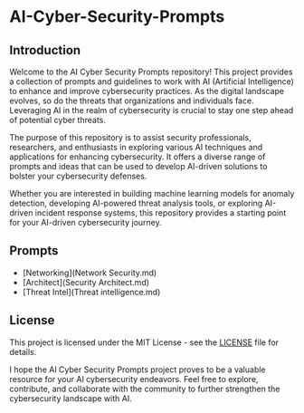 # AI-Cyber-Security-Prompts


## Introduction
Welcome to the AI Cyber Security Prompts repository! This project provides a collection of prompts and guidelines to work with AI (Artificial Intelligence) to enhance and improve cybersecurity practices. As the digital landscape evolves, so do the threats that organizations and individuals face. Leveraging AI in the realm of cybersecurity is crucial to stay one step ahead of potential cyber threats.

The purpose of this repository is to assist security professionals, researchers, and enthusiasts in exploring various AI techniques and applications for enhancing cybersecurity. It offers a diverse range of prompts and ideas that can be used to develop AI-driven solutions to bolster your cybersecurity defenses.

Whether you are interested in building machine learning models for anomaly detection, developing AI-powered threat analysis tools, or exploring AI-driven incident response systems, this repository provides a starting point for your AI-driven cybersecurity journey.

## Prompts
- [Networking](Network Security.md)
- [Architect](Security Architect.md)
- [Threat Intel](Threat intelligence.md)

## License
This project is licensed under the MIT License - see the [LICENSE](LICENSE) file for details.

I hope the AI Cyber Security Prompts project proves to be a valuable resource for your AI cybersecurity endeavors. Feel free to explore, contribute, and collaborate with the community to further strengthen the cybersecurity landscape with AI.
